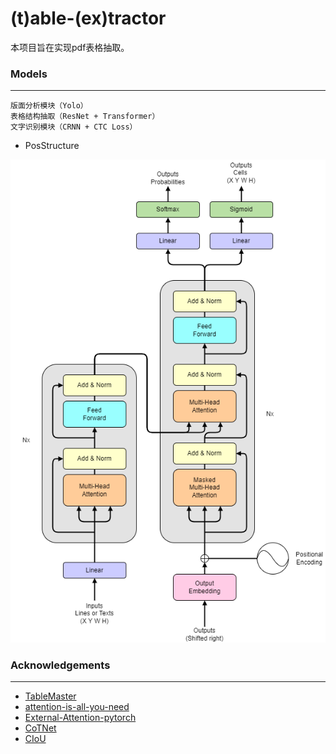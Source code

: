 # (t)able-(ex)tractor

本项目旨在实现pdf表格抽取。

### Models

------------------------

    版面分析模块（Yolo）
    表格结构抽取（ResNet + Transformer）
    文字识别模块（CRNN + CTC Loss）

+ PosStructure

![DisPosStructure](https://github.com/CatAtHome/tex/blob/main/img/DisPosStructure.png)


### Acknowledgements

------------------------

+ [TableMaster](https://github.com/JiaquanYe/TableMASTER-mmocr)
+ [attention-is-all-you-need](https://github.com/jadore801120/attention-is-all-you-need-pytorch)
+ [External-Attention-pytorch](https://github.com/xmu-xiaoma666/External-Attention-pytorch)
+ [CoTNet](https://github.com/JDAI-CV/CoTNet/)
+ [CIoU](https://github.com/Zzh-tju/DIoU-darknet)

